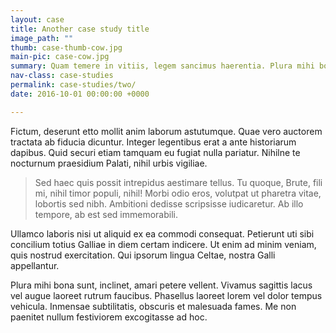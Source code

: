 ```yaml
---
layout: case
title: Another case study title
image_path: ""
thumb: case-thumb-cow.jpg
main-pic: case-cow.jpg
summary: Quam temere in vitiis, legem sancimus haerentia. Plura mihi bona sunt, inclinet, amari petere vellent. Ambitioni dedisse scripsisse iudicaretur.
nav-class: case-studies
permalink: case-studies/two/
date: 2016-10-01 00:00:00 +0000

---
```


Fictum, deserunt etto mollit anim laborum astutumque. Quae vero auctorem tractata ab fiducia dicuntur. Integer legentibus erat a ante historiarum dapibus. Quid securi etiam tamquam eu fugiat nulla pariatur. Nihilne te nocturnum praesidium Palati, nihil urbis vigiliae.

> Sed haec quis possit intrepidus aestimare tellus. Tu quoque, Brute, fili mi, nihil timor populi, nihil! Morbi odio eros, volutpat ut pharetra vitae, lobortis sed nibh. Ambitioni dedisse scripsisse iudicaretur. Ab illo tempore, ab est sed immemorabili.

Ullamco laboris nisi ut aliquid ex ea commodi consequat. Petierunt uti sibi concilium totius Galliae in diem certam indicere. Ut enim ad minim veniam, quis nostrud exercitation. Qui ipsorum lingua Celtae, nostra Galli appellantur.

Plura mihi bona sunt, inclinet, amari petere vellent. Vivamus sagittis lacus vel augue laoreet rutrum faucibus. Phasellus laoreet lorem vel dolor tempus vehicula. Inmensae subtilitatis, obscuris et malesuada fames. Me non paenitet nullum festiviorem excogitasse ad hoc.
